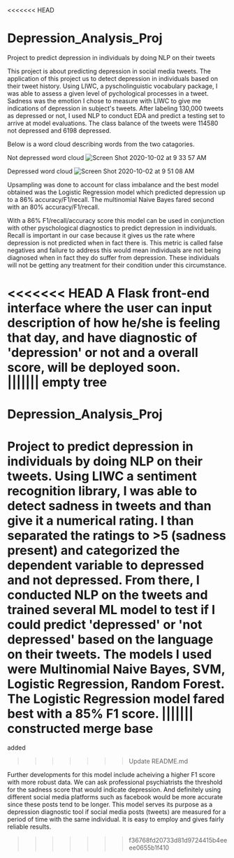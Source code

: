 <<<<<<< HEAD
# Depression_Analysis_Proj
Project to predict depression in individuals by doing NLP on their tweets

This project is about predicting depression in social media tweets. The application of this project us to detect depression in individuals based on their tweet history. Using LIWC, a pyscholinguistic vocabulary package, I was able to assess a given level of pychological processes in a tweet. Sadness was the emotion I chose to measure with LIWC to give me indications of depression in subject's tweets. After labeling 130,000 tweets as depressed or not, I used NLP to conduct EDA and predict a testing set to arrive at model evaluations. The class balance of the tweets were 114580 not depressed and 6198 depressed.

Below is a word cloud describing words from the two catagories.

Not depressed word cloud
![Screen Shot 2020-10-02 at 9 33 57 AM](https://user-images.githubusercontent.com/59067730/94929920-b5b25900-0493-11eb-9bad-ac4d546a49f0.png)

Depressed word cloud
![Screen Shot 2020-10-02 at 9 51 08 AM](https://user-images.githubusercontent.com/59067730/94931065-4d647700-0495-11eb-8819-68af54a35abe.png)


Upsampling was done to account for class imbalance and the best model obtained was the Logistic Regression model which predicted depression up to a 86% accuracy/F1/recall. The multinomial Naive Bayes fared second with an 80% accuracy/F1/recall.

With a 86% F1/recall/accuracy score this model can be used in conjunction with other pyschological diagnostics to predict depression in individuals. Recall is important in our case because it gives us the rate where depression is not predicted when in fact there is. This metric is called false negatives and failure to address this would mean individuals are not being diagnosed when in fact they do suffer from depression. These individuals will not be getting any treatment for their condition under this circumstance.

<<<<<<< HEAD
A Flask front-end interface where the user can input description of how he/she is feeling that day, and have diagnostic of 'depression' or not and a overall score, will be deployed soon.  
||||||| empty tree
=======
# Depression_Analysis_Proj
Project to predict depression in individuals by doing NLP on their tweets. Using LIWC a sentiment recognition library, I was able to detect sadness in tweets and than give it a numerical rating. I than separated the ratings to >5 (sadness present) and categorized the dependent variable to depressed and not depressed. From there, I conducted NLP on the tweets and trained several ML model to test if I could predict 'depressed' or 'not depressed' based on the language on their tweets. The models I used were Multinomial Naive Bayes, SVM, Logistic Regression, Random Forest. The Logistic Regression model fared best with a 85% F1 score.
||||||| constructed merge base
=======
added
>>>>>>> Update README.md

Further developments for this model include acheiving a higher F1 score with more robust data. We can ask professional psychiatrists the threshold for the sadness score that would indicate depression. And definitely using different social media platforms such as facebook would be more accurate since these posts tend to be longer. This model serves its purpose as a depression diagnostic tool if social media posts (tweets) are measured for a period of time with the same individual. It is easy to employ and gives fairly reliable results.  
>>>>>>> f36768fd20733d81d9724415b4eeee0655b1f410
